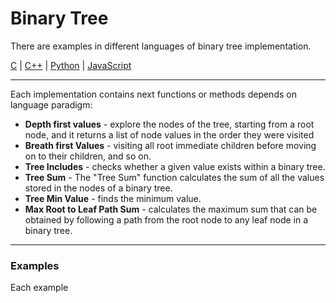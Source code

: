 # Binary Tree

There are examples in different languages of binary tree implementation.

[C](./examples/binary-tree.c)
| [C++](./examples/binary-tree.cpp)
| [Python](./examples/Python/binary-tree.py)
| [JavaScript](./examples/JavaScript/binary-tree.js)

---

Each implementation contains next functions or methods depends on language paradigm:

- **Depth first values** - explore the nodes of the tree, starting from a root node, and it returns a list of node values in the order they were visited
- **Breath first Values** - visiting all root immediate children before moving on to their children, and so on.
- **Tree Includes** - checks whether a given value exists within a binary tree.
- **Tree Sum** - The "Tree Sum" function calculates the sum of all the values stored in the nodes of a binary tree.
- **Tree Min Value** - finds the minimum value.
- **Max Root to Leaf Path Sum** - calculates the maximum sum that can be obtained by following a path from the root node to any leaf node in a binary tree.

---

### Examples

Each example